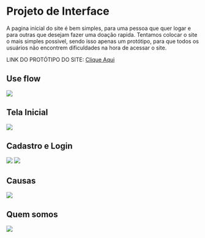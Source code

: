 # Projeto de Interface
  A pagina inicial do site é bem simples, para uma pessoa que quer logar e para outras que desejam fazer uma doação rapida.
  Tentamos colocar o site o mais simples possivel, sendo isso apenas um protótipo, para que todos os usuários não encontrem dificuldades na hora de acessar o site.
  
  LINK DO PROTÓTIPO DO SITE: <a href="https://www.figma.com/proto/r93bqRYlBCWOidqmfHZGXM/Untitled?node-id=3%3A2&scaling=min-zoom&page-id=0%3A1&starting-point-node-id=3%3A2&show-proto-sidebar=1"  target="_blank" >Clique Aqui</a>
  
  ## Use flow
<img src="https://cdn.discordapp.com/attachments/959085365849886745/964905413986361354/unknown.png">


  ## Tela Inicial
<img src="https://cdn.discordapp.com/attachments/497958230396239878/964242742052003850/unknown.png">

  ## Cadastro e Login
<img src="https://cdn.discordapp.com/attachments/959085365849886745/964905588364558406/unknown.png">
<img src="https://cdn.discordapp.com/attachments/959085365849886745/964905735693680671/unknown.png">

  ## Causas
<img src="https://cdn.discordapp.com/attachments/959085365849886745/964905910214467674/unknown.png">

  ## Quem somos
<img src="https://cdn.discordapp.com/attachments/959085365849886745/964906040720261160/unknown.png">

